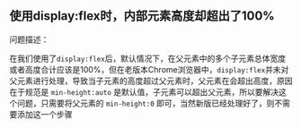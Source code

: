 ## 使用display:flex时，内部元素高度却超出了100%

问题描述：

在我们使用了`display:flex`后，默认情况下，在父元素中的多个子元素总体宽度或者高度合计应该是100%，但在老版本Chrome浏览器中，`display:flex`并未对父元素进行处理，导致当子元素的高度超过父元素时，父元素在会超出高度，原因在于规范是 `min-height:auto` 是默认值，子元素可以超出父元素，所以要解决这个问题，只需要将父元素的 `min-height:0` 即可，当然新版已经处理好了，则不需要添加这一个步骤